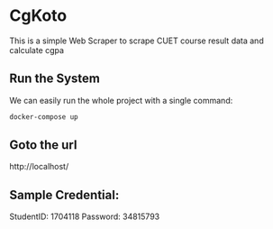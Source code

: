 # CgKoto
This is a simple Web Scraper to scrape CUET course result data and calculate cgpa

## Run the System
We can easily run the whole project with a single command:
```bash
docker-compose up
```

## Goto the url
http://localhost/

## Sample Credential:
StudentID: 1704118
Password: 34815793

